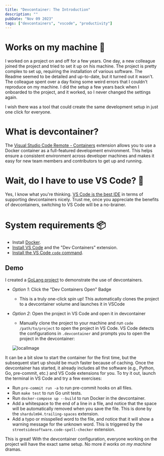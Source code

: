 ```yaml
---
title: "Devcontainer: The Introduction"
description: ""
pubDate: "Nov 09 2023"
tags: ["devcontainers", "vscode", "productivity"]
---
```


# Works on my machine 🤷

I worked on a project on and off for a few years. One day, a new colleague joined the project and tried to set it up on his machine. The project is pretty complex to set up, requiring the installation of various software. The Readme seemed to be detailed and up-to-date, but it turned out it wasn't. The colleague spent over a day fixing some weird errors that I couldn't reproduce on my machine. I did the setup a few years back when I onboarded to the project, and it worked, so I never changed the settings again.

I wish there was a tool that could create the same development setup in just one click for everyone.

# What is devcontainer?

The [Visual Studio Code Remote - Containers](https://marketplace.visualstudio.com/items?itemName=ms-vscode-remote.remote-containers) extension allows you to use a Docker container as a full-featured development environment. This helps ensure a consistent environment across developer machines and makes it easy for new team members and contributors to get up and running.

# Wait, do I have to use VS Code? 🤔

Yes, I know what you're thinking. [VS Code is the best IDE](https://containers.dev/supporting#editors) in terms of supporting devcontainers nicely. Trust me, once you appreciate the benefits of devcontainers, switching to VS Code will be a no-brainer.

# System requirements 📦

* Install [Docker](https://www.docker.com/get-started).
* [Install VS Code](https://code.visualstudio.com/) and the "Dev Containers" extension.
* [Install the VS Code `code` command](https://code.visualstudio.com/docs/setup/mac#_launching-from-the-command-line).


## Demo

I created a [GoLang project](https://github.com/wujiayi101/devcontainer_demo_golang) to demonstrate the use of devcontainers.

- *Option 1*: Click the "Dev Containers Open" Badge

    -  This is a truly one-click spin up! This automatically clones the project to a devcontainer volume and launches it in VSCode

- *Option 2*: Open the project in VS Code and open it in devcontainer

    - Manually clone the project to your machine and run `code /path/to/project` to open the project in VS Code. VS Code detects the configurations in `.devcontainer` and prompts you to open the project in the devcontainer:

    ![localImage](https://code.visualstudio.com/assets/docs/devcontainers/create-dev-container/dev-container-reopen-prompt.png)

It can be a bit slow to start the container for the first time, but the subsequent start up should be much faster because of caching. Once the devcontainer has started, it already includes all the software (e.g., Python, Go, pre-commit, etc.) and VS Code extensions for you. To try it out, launch the terminal in VS Code and try a few exercises:

* Run `pre-commit run -a` to run pre-commit hooks on all files.
* Run `make test` to run Go unit tests.
* Run `docker-compose up --build` to run Docker in the devcontainer.
* Add a whitespace to the end of a line in a file, and notice that the space will be automatically removed when you save the file. This is done by the `shardulm94.trailing-spaces` extension.
* Add a typo or misspelled word to the file, and notice that it will show a warning message for the unknown word. This is triggered by the `streetsidesoftware.code-spell-checker` extension.

This is great! With the devcontainer configuration, everyone working on the project will have the exact same setup. No more _it works on my machine_ dramas. 
